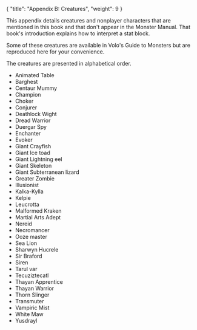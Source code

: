{
  "title": "Appendix B: Creatures",
  "weight": 9
}

This appendix details creatures and nonplayer characters that are mentioned in this book and that don't appear in the Monster Manual. That book's introduction explains how to interpret a stat block.

Some of these creatures are available in Volo's Guide to Monsters but are reproduced here for your convenience.

The creatures are presented in alphabetical order.

- Animated Table
- Barghest
- Centaur Mummy
- Champion
- Choker
- Conjurer
- Deathlock Wight
- Dread Warrior
- Duergar Spy
- Enchanter
- Evoker
- Giant Crayfish
- Giant Ice toad
- Giant Lightning eel
- Giant Skeleton
- Giant Subterranean lizard
- Greater Zombie
- Illusionist
- Kalka-Kylla
- Kelpie
- Leucrotta
- Malformed Kraken
- Martial Arts Adept
- Nereid
- Necromancer
- Ooze master
- Sea Lion
- Sharwyn Hucrele
- Sir Braford
- Siren
- Tarul var
- Tecuziztecatl
- Thayan Apprentice
- Thayan Warrior
- Thorn Slinger
- Transmuter
- Vampiric Mist
- White Maw
- Yusdrayl